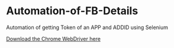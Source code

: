 # Automation-of-FB-Details
Automation of getting Token of an APP and ADDID using Selenium

<a href="https://sites.google.com/a/chromium.org/chromedriver/downloads">Download the Chrome WebDriver here</a>
